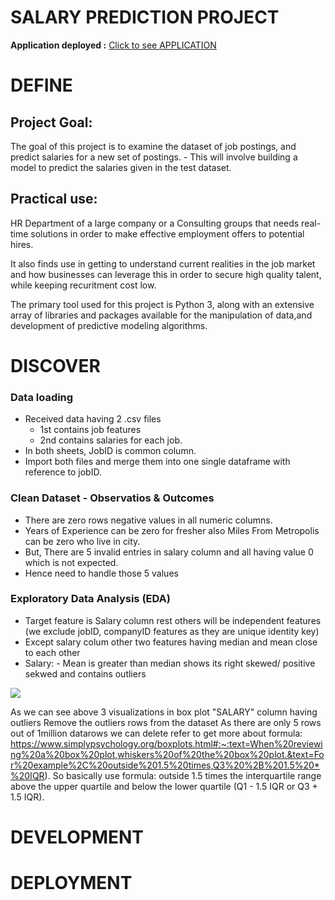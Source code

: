 # SALARY PREDICTION PROJECT 

**Application deployed :** [Click to see APPLICATION ](https://salarypredictionapplication.herokuapp.com/ "Application")

# DEFINE

## Project Goal:
The goal of this project is to examine the dataset of job postings, and predict salaries for a new set of postings. - This will involve building a model to predict the salaries given in the test dataset.

##  Practical use:
HR Department of a large company or a Consulting groups that needs real-time solutions in order to make effective employment offers to potential hires.

It also finds use in getting to understand current realities in the job market and how businesses can leverage this in order to secure high quality talent, while keeping recuritment cost low.

The primary tool used for this project is Python 3, along with an extensive array of libraries and packages available for the manipulation of data,and development of predictive modeling algorithms.

# DISCOVER

### Data loading
- Received data having 2 .csv files
    - 1st contains job features
    - 2nd contains salaries for each job.
- In both sheets, JobID is common column.
- Import both files and merge them into one single dataframe with reference to jobID.

### Clean Dataset - Observatios & Outcomes
- There are zero rows negative values in all numeric columns.
- Years of Experience can be zero for fresher also Miles From Metropolis can be zero who live in city.
- But, There are 5 invalid entries in salary column and all having value 0 which is not expected.
- Hence need to handle those 5 values

### Exploratory Data Analysis (EDA)
- Target feature is Salary column rest others will be independent features (we exclude jobID, companyID features as they are unique identity key)
- Except salary colum other two features having median and mean close to each other
- Salary:
        - Mean is greater than median shows its right skewed/ positive sekwed and contains outliers

<img src="/Users/ganesh_dhasade/Documents/GitHub/SalaryPredictionProject/outliers.png">



As we can see above 3 visualizations in box plot "SALARY" column having outliers
Remove the outliers rows from the dataset
As there are only 5 rows out of 1million datarows we can delete
refer to get more about formula: https://www.simplypsychology.org/boxplots.html#:~:text=When%20reviewing%20a%20box%20plot,whiskers%20of%20the%20box%20plot.&text=For%20example%2C%20outside%201.5%20times,Q3%20%2B%201.5%20*%20IQR).
So basically use formula:
outside 1.5 times the interquartile range above the upper quartile and
below the lower quartile (Q1 - 1.5 IQR or Q3 + 1.5 IQR).

# DEVELOPMENT

# DEPLOYMENT